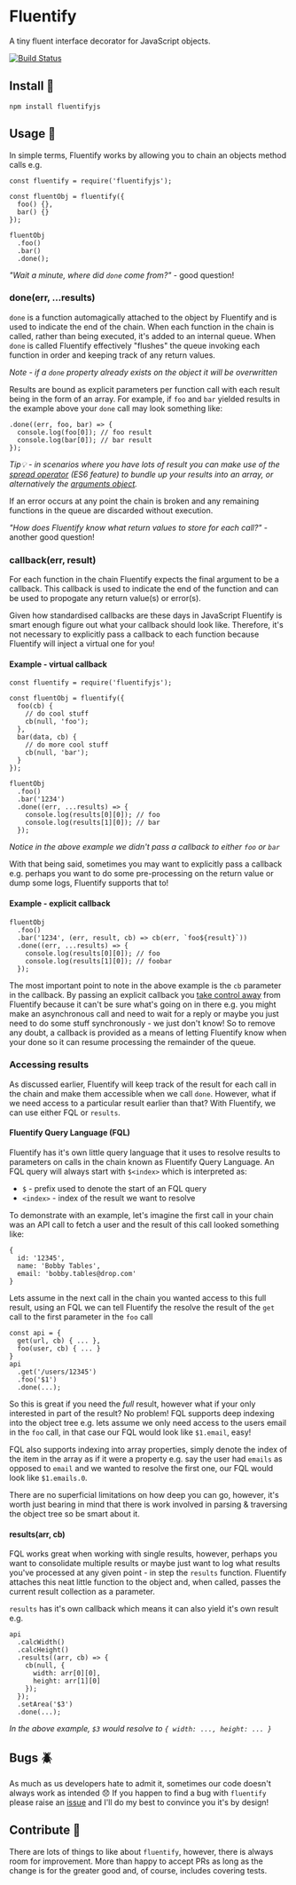 # Fluentify
A tiny fluent interface decorator for JavaScript objects.

[![Build Status](https://travis-ci.org/jameshowe/fluentify.svg?branch=master)](https://travis-ci.org/jameshowe/fluentify)

## Install :nut_and_bolt:

```
npm install fluentifyjs
```

## Usage :book:

In simple terms, Fluentify works by allowing you to chain an objects method calls e.g.
```
const fluentify = require('fluentifyjs');

const fluentObj = fluentify({
  foo() {},
  bar() {}
});

fluentObj
  .foo()
  .bar()
  .done();
```
_"Wait a minute, where did `done` come from?"_ - good question!

### done(err, ...results)

`done` is a function automagically attached to the object by Fluentify and is used to indicate the end of the chain. When each function in the chain is called, rather than being executed, it's added to an internal queue. When `done` is called Fluentify effectively "flushes" the queue invoking each function in order and keeping track of any return values.

_Note - if a `done` property already exists on the object it will be overwritten_

Results are bound as explicit parameters per function call with each result being in the form of an array. For example, if `foo` and `bar` yielded results in the example above your `done` call may look something like:
```
.done((err, foo, bar) => {
  console.log(foo[0]); // foo result
  console.log(bar[0]); // bar result
});
```
*Tip:bulb: - in scenarios where you have lots of result you can make use of the [spread operator](https://developer.mozilla.org/en/docs/Web/JavaScript/Reference/Operators/Spread_operator) (ES6 feature) to bundle up your results into an array, or alternatively the [arguments object](https://developer.mozilla.org/en/docs/Web/JavaScript/Reference/Functions/arguments).*

If an error occurs at any point the chain is broken and any remaining functions in the queue are discarded without execution.

_"How does Fluentify know what return values to store for each call?"_ - another good question!

### callback(err, result)

For each function in the chain Fluentify expects the final argument to be a callback. This callback is used to indicate the end of the function and can be used to propogate any return value(s) or error(s).

Given how standardised callbacks are these days in JavaScript Fluentify is smart enough figure out what your callback should look like. Therefore, it's not necessary to explicitly pass a callback to each function because Fluentify will inject a virtual one for you!

#### Example - virtual callback

```
const fluentify = require('fluentifyjs');

const fluentObj = fluentify({
  foo(cb) {
    // do cool stuff
    cb(null, 'foo');
  },
  bar(data, cb) {
    // do more cool stuff
    cb(null, 'bar');
  }
});

fluentObj
  .foo()
  .bar('1234')
  .done((err, ...results) => {
    console.log(results[0][0]); // foo
    console.log(results[1][0]); // bar
  });
```
_Notice in the above example we didn't pass a callback to either `foo` or `bar`_

With that being said, sometimes you may want to explicitly pass a callback e.g. perhaps you want to do some pre-processing on the return value or dump some logs, Fluentify supports that to!

#### Example - explicit callback
```
fluentObj
  .foo()
  .bar('1234', (err, result, cb) => cb(err, `foo${result}`))
  .done((err, ...results) => {
    console.log(results[0][0]); // foo
    console.log(results[1][0]); // foobar
  });
```
The most important point to note in the above example is the `cb` parameter in the callback. By passing an explicit callback you [take control away](https://www.youtube.com/watch?v=-dJolYw8tnk) from Fluentify because it can't be sure what's going on in there e.g. you might make an asynchronous call and need to wait for a reply or maybe you just need to do some stuff synchronously - we just don't know! So to remove any doubt, a callback is provided as a means of letting Fluentify know when your done so it can resume processing the remainder of the queue.

### Accessing results

As discussed earlier, Fluentify will keep track of the result for each call in the chain and make them accessible when we call `done`. However, what if we need access to a particular result earlier than that? With Fluentify, we can use either FQL or `results`.

#### Fluentify Query Language (FQL)

Fluentify has it's own little query language that it uses to resolve results to parameters on calls in the chain known as Fluentify Query Language. An FQL query will always start with `$<index>` which is interpreted as:

- `$` - prefix used to denote the start of an FQL query
- `<index>` - index of the result we want to resolve

To demonstrate with an example, let's imagine the first call in your chain was an API call to fetch a user and the result of this call looked something like:
```
{
  id: '12345',
  name: 'Bobby Tables',
  email: 'bobby.tables@drop.com'
}
```
Lets assume in the next call in the chain you wanted access to this full result, using an FQL we can tell Fluentify the resolve the result of the `get` call to the first parameter in the `foo` call
```
const api = {
  get(url, cb) { ... },
  foo(user, cb) { ... }
}
api
  .get('/users/12345')
  .foo('$1')
  .done(...);
```
So this is great if you need the _full_ result, however what if your only interested in part of the result? No problem! FQL supports deep indexing into the object tree e.g. lets assume we only need access to the users email in the `foo` call, in that case our FQL would look like `$1.email`, easy!

FQL also supports indexing into array properties, simply denote the index of the item in the array as if it were a property e.g. say the user had `emails` as opposed to `email` and we wanted to resolve the first one, our FQL would look like `$1.emails.0`.

There are no superficial limitations on how deep you can go, however, it's worth just bearing in mind that there is work involved in parsing & traversing the object tree so be smart about it.

#### results(arr, cb)

FQL works great when working with single results, however, perhaps you want to consolidate multiple results or maybe just want to log what results you've processed at any given point - in step the `results` function. Fluentify attaches this neat little function to the object and, when called, passes the current result collection as a parameter.

`results` has it's own callback which means it can also yield it's own result e.g.
```
api
  .calcWidth()
  .calcHeight()
  .results((arr, cb) => {
    cb(null, {
      width: arr[0][0],
      height: arr[1][0]
    });
  });
  .setArea('$3')
  .done(...);
```
_In the above example, `$3` would resolve to `{ width: ..., height: ... }`_

## Bugs :beetle:

As much as us developers hate to admit it, sometimes our code doesn't always work as intended :disappointed: If you happen to find a bug with `fluentify` please raise an [issue](https://github.com/jameshowe/fluentify/issues) and I'll do my best to convince you it's by design!

## Contribute :construction:

There are lots of things to like about `fluentify`, however, there is always room for improvement. More than happy to accept PRs as long as the change is for the greater good and, of course, includes covering tests.